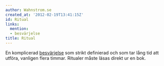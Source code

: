 ```yaml
---
author: Wahnstrom.se
created_at: '2012-02-19T13:41:15Z'
id: Ritual
links:
  mention:
  - besvärjelse
title: Ritual
---
```


En komplicerad [besvärjelse] som strikt definierad och som tar lång tid att utföra, vanligen flera
timmar. Ritualer måste läsas direkt ur en bok.

  [besvärjelse]: besvärjelse